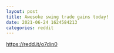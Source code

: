 ```yaml
--- 
layout: post 
title: Awesoke swing trade gains today! 
date: 2021-06-24 1624584213 
categories: reddit 
--- 
```

https://redd.it/o7din0